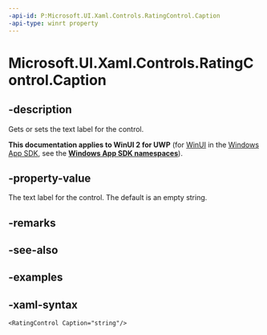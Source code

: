 ```yaml
---
-api-id: P:Microsoft.UI.Xaml.Controls.RatingControl.Caption
-api-type: winrt property
---
```

<!-- Property syntax.
public string Caption { get;  set; }
-->

# Microsoft.UI.Xaml.Controls.RatingControl.Caption


## -description

Gets or sets the text label for the control.


**This documentation applies to WinUI 2 for UWP** (for [WinUI](/windows/apps/winui/winui3/) in the [Windows App SDK](/windows/apps/windows-app-sdk/), see the **[Windows App SDK namespaces](/windows/windows-app-sdk/api/winrt/)**).

## -property-value

The text label for the control. The default is an empty string.


## -remarks


## -see-also


## -examples


## -xaml-syntax

```xaml
<RatingControl Caption="string"/>
```


